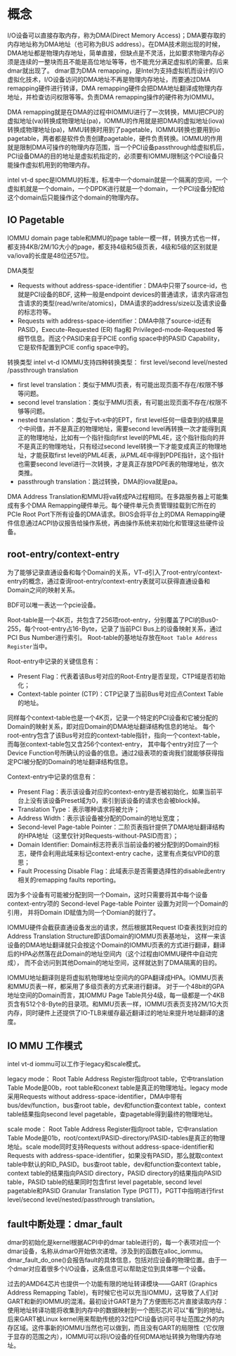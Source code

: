 # 概念

I/O设备可以直接存取内存，称为DMA(Direct Memory Access)；DMA要存取的内存地址称为DMA地址（也可称为BUS address）。在DMA技术刚出现的时候，DMA地址都是物理内存地址，简单直接，但缺点是不灵活，比如要求物理内存必须是连续的一整块而且不能是高位地址等等，也不能充分满足虚拟机的需要。后来dmar就出现了。 dmar意为DMA remapping，是Intel为支持虚拟机而设计的I/O虚拟化技术，I/O设备访问的DMA地址不再是物理内存地址，而要通过DMA remapping硬件进行转译，DMA remapping硬件会把DMA地址翻译成物理内存地址，并检查访问权限等等。负责DMA remapping操作的硬件称为IOMMU。

DMA remapping就是在DMA的过程中IOMMU进行了一次转换，MMU把CPU的虚拟地址(va)转换成物理地址(pa)，IOMMU的作用就是把DMA的虚拟地址(iova)转换成物理地址(pa)，MMU转换时用到了pagetable，IOMMU转换也要用到io pagetable，两者都是软件负责创建pagetable，硬件负责转换。IOMMU的作用就是限制DMA可操作的物理内存范围，当一个PCI设备passthrough给虚拟机后，PCI设备DMA的目的地址是虚拟机指定的，必须要有IOMMU限制这个PCI设备只能操作虚拟机用到的物理内存。

intel vt-d spec是IOMMU的标准，标准中一个domain就是一个隔离的空间，一个虚拟机就是一个domain，一个DPDK进行就是一个domain，一个PCI设备分配给这个domain后只能操作这个domain的物理内存。

## IO Pagetable

IOMMU domain page table和MMU的page table一模一样，转换方式也一样，都支持4KB/2M/1G大小的page，都支持4级和5级页表，4级和5级的区别就是va/iova的长度是48位还57位。


DMA类型
- Requests without address-space-identifier：DMA中只带了source-id，也就是PCI设备的BDF, 这种一般是endpoint devices的普通请求，请求内容进包含请求的类型(read/write/atomics)，DMA请求的address/size以及请求设备的标志符等。
- Requests with address-space-identifier：DMA中除了source-id还有PASID，Execute-Requested (ER) flag和 Privileged-mode-Requested 等细节信息。而这个PASID来自于PCIE config space中的PASID Capability，它是软件配置到PCIE config space中的。

转换类型
intel vt-d IOMMU支持四种转换类型： first level/second level/nested /passthrough translation

- first level translation：类似于MMU页表，有可能出现页面不存在/权限不够等问题。
- second level translation：类似于MMU页表，有可能出现页面不存在/权限不够等问题。
- nested translation：类似于vt-x中的EPT，first level任何一级查到的结果是个中间值，并不是真正的物理地址，需要second level再转换一次才能得到真正的物理地址，比如有一个指针指向first level的PML4E，这个指针指向的并不是真正的物理地址，只有经过second level转换一下才能变成真正的物理地址，才能获取first level的PML4E表，从PML4E中得到PDPE指针，这个指针也需要second level进行一次转换，才是真正存放PDPE表的物理地址，依次类推。
- passthrough translation：跳过转换，DMA的iova就是pa。

DMA Address Translation和MMU将va转成PA过程相同。在多路服务器上可能集成有多个DMA Remapping硬件单元。每个硬件单元负责管理挂载到它所在的PCIe Root Port下所有设备的DMA请求。BIOS会将平台上的DMA Remapping硬件信息通过ACPI协议报告给操作系统，再由操作系统来初始化和管理这些硬件设备。

## root-entry/context-entry

为了能够记录直通设备和每个Domain的关系，VT-d引入了root-entry/context-entry的概念，通过查询root-entry/context-entry表就可以获得直通设备和Domain之间的映射关系。

BDF可以唯一表达一个pcie设备。

Root-table是一个4K页，共包含了256项root-entry，分别覆盖了PCI的Bus0-255，每个root-entry占16-Byte，记录了当前PCI Bus上的设备映射关系，通过PCI Bus Number进行索引。 Root-table的基地址存放在`Root Table Address Register`当中。

Root-entry中记录的关键信息有：

- Present Flag：代表着该Bus号对应的Root-Entry是否呈现，CTP域是否初始化；
- Context-table pointer (CTP)：CTP记录了当前Bus号对应点Context Table的地址。

同样每个context-table也是一个4K页，记录一个特定的PCI设备和它被分配的Domain的映射关系，即对应Domain的DMA地址翻译结构信息的地址。 每个root-entry包含了该Bus号对应的context-table指针，指向一个context-table，而每张context-table包又含256个context-entry， 其中每个entry对应了一个Device Function号所确认的设备的信息。通过2级表项的查询我们就能够获得指定PCI被分配的Domain的地址翻译结构信息。

Context-entry中记录的信息有：

- Present Flag：表示该设备对应的context-entry是否被初始化，如果当前平台上没有该设备Preset域为0，索引到该设备的请求也会被block掉。
- Translation Type：表示哪种请求将被允许；
- Address Width：表示该设备被分配的Domain的地址宽度；
- Second-level Page-table Pointer：二阶页表指针提供了DMA地址翻译结构的HPA地址（这里仅针对Requests-without-PASID而言）；
- Domain Identifier: Domain标志符表示当前设备的被分配到的Domain的标志，硬件会利用此域来标记context-entry cache，这里有点类似VPID的意思；
- Fault Processing Disable Flag：此域表示是否需要选择性的disable此entry相关的remapping faults reporting。

因为多个设备有可能被分配到同一个Domain，这时只需要将其中每个设备context-entry项的 Second-level Page-table Pointer 设置为对同一个Domain的引用， 并将Domain ID赋值为同一个Domian的就行了。


IOMMU硬件会截获直通设备发出的请求，然后根据其Request ID查表找到对应的Address Translation Structure即该Domain的IOMMU页表基地址， 这样一来该设备的DMA地址翻译就只会按这个Domain的IOMMU页表的方式进行翻译，翻译后的HPA必然落在此Domain的地址空间内（这个过程由IOMMU硬件中自动完成）， 而不会访问到其他Domain的地址空间，这样就达到了DMA隔离的目的。

IOMMU地址翻译则是将虚拟机物理地址空间内的GPA翻译成HPA。IOMMU页表和MMU页表一样，都采用了多级页表的方式来进行翻译。 对于一个48bit的GPA地址空间的Domain而言，其IOMMU Page Table共分4级，每一级都是一个4KB页含有512个8-Byte的目录项。和MMU页表一样，IOMMU页表页支持2M/1G大页内存，同时硬件上还提供了IO-TLB来缓存最近翻译过的地址来提升地址翻译的速度。


## IO MMU 工作模式

intel vt-d iommu可以工作于legacy和scale模式。

legacy mode： Root Table Address Register指向root table，它中translation Table Mode是00b，root table和conext table是真正的物理地址。legacy mode采用Requests without address-space-identifier，DMA中带有bus/dev/function，bus查root table，dev和function查context table，context table结果指向second level pagetable，查pagetable得到最终的物理地址。

scale mode： Root Table Address Register指向root table，它中ranslation Table Mode是01b，root/context/PASID-directory/PASID-tables是真正的物理地址。scale mode同时支持Requests without address-space-identifier和Requests with address-space-identifier，如果没有PASID，那么就取context table中默认的RID_PASID。bus查root table，dev和function查context table，context table的结果指向PASID directory，PASID directory的结果指向PASID table，PASID table的结果同时包含first level pagetable, second level pagetable和PASID Granular Translation Type (PGTT)，PGTT中指明进行first level/second level/nested/passthrough translation。



## fault中断处理：dmar_fault

dmar的初始化是kernel根据ACPI中的dmar table进行的，每一个表项对应一个dmar设备，名称从dmar0开始依次递增。涉及到的函数在alloc_iommu。
dmar_fault_do_one()会报告fault的具体信息，包括对应设备的物理位置。由于一个dmar对应着很多个I/O设备，这条信息可以帮助定位到具体哪一个设备。

过去的AMD64芯片也提供一个功能有限的地址转译模块——GART (Graphics Address Remapping Table)，有时候它也可以充当IOMMU，这导致了人们对GART和新的IOMMU的混淆。最初设计GART是为了方便图形芯片直接读取内存：使用地址转译功能将收集到内存中的数据映射到一个图形芯片可以“看”到的地址。后来GART被Linux kernel用来帮助传统的32位PCI设备访问可寻址范围之外的内存区域。这件事新的IOMMU当然也可以做到，而且没有GART的局限性（它仅限于显存的范围之内），IOMMU可以将I/O设备的任何DMA地址转换为物理内存地址。